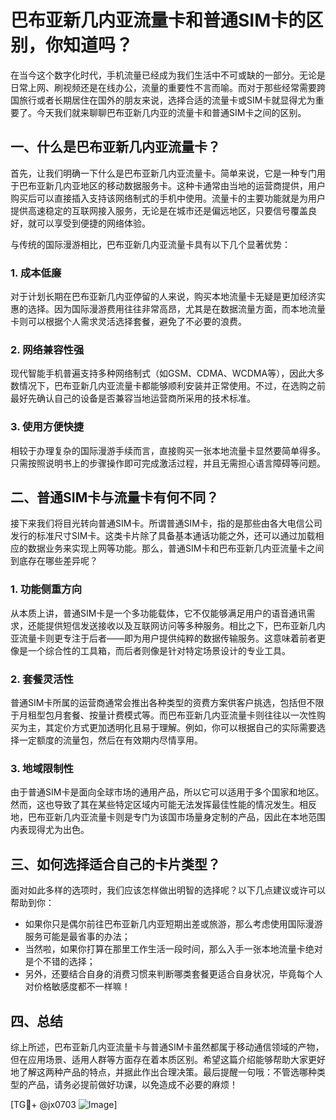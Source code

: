 # 巴布亚新几内亚流量卡和普通SIM卡的区别，你知道吗？

在当今这个数字化时代，手机流量已经成为我们生活中不可或缺的一部分。无论是日常上网、刷视频还是在线办公，流量的重要性不言而喻。而对于那些经常需要跨国旅行或者长期居住在国外的朋友来说，选择合适的流量卡或SIM卡就显得尤为重要了。今天我们就来聊聊巴布亚新几内亚的流量卡和普通SIM卡之间的区别。

## 一、什么是巴布亚新几内亚流量卡？

首先，让我们明确一下什么是巴布亚新几内亚流量卡。简单来说，它是一种专门用于巴布亚新几内亚地区的移动数据服务卡。这种卡通常由当地的运营商提供，用户购买后可以直接插入支持该网络制式的手机中使用。流量卡的主要功能就是为用户提供高速稳定的互联网接入服务，无论是在城市还是偏远地区，只要信号覆盖良好，就可以享受到便捷的网络体验。

与传统的国际漫游相比，巴布亚新几内亚流量卡具有以下几个显著优势：

### 1. 成本低廉
对于计划长期在巴布亚新几内亚停留的人来说，购买本地流量卡无疑是更加经济实惠的选择。因为国际漫游费用往往非常高昂，尤其是在数据流量方面，而本地流量卡则可以根据个人需求灵活选择套餐，避免了不必要的浪费。

### 2. 网络兼容性强
现代智能手机普遍支持多种网络制式（如GSM、CDMA、WCDMA等），因此大多数情况下，巴布亚新几内亚流量卡都能够顺利安装并正常使用。不过，在选购之前最好先确认自己的设备是否兼容当地运营商所采用的技术标准。

### 3. 使用方便快捷
相较于办理复杂的国际漫游手续而言，直接购买一张本地流量卡显然要简单得多。只需按照说明书上的步骤操作即可完成激活过程，并且无需担心语言障碍等问题。

## 二、普通SIM卡与流量卡有何不同？

接下来我们将目光转向普通SIM卡。所谓普通SIM卡，指的是那些由各大电信公司发行的标准尺寸SIM卡。这类卡片除了具备基本通话功能之外，还可以通过加载相应的数据业务来实现上网等功能。那么，普通SIM卡和巴布亚新几内亚流量卡之间到底存在哪些差异呢？

### 1. 功能侧重方向
从本质上讲，普通SIM卡是一个多功能载体，它不仅能够满足用户的语音通讯需求，还能提供短信发送接收以及互联网访问等多种服务。相比之下，巴布亚新几内亚流量卡则更专注于后者——即为用户提供纯粹的数据传输服务。这意味着前者更像是一个综合性的工具箱，而后者则像是针对特定场景设计的专业工具。

### 2. 套餐灵活性
普通SIM卡所属的运营商通常会推出各种类型的资费方案供客户挑选，包括但不限于月租型包月套餐、按量计费模式等。而巴布亚新几内亚流量卡则往往以一次性购买为主，其定价方式更加透明化且易于理解。例如，你可以根据自己的实际需要选择一定额度的流量包，然后在有效期内尽情享用。

### 3. 地域限制性
由于普通SIM卡是面向全球市场的通用产品，所以它可以适用于多个国家和地区。然而，这也导致了其在某些特定区域内可能无法发挥最佳性能的情况发生。相反地，巴布亚新几内亚流量卡则是专门为该国市场量身定制的产品，因此在本地范围内表现得尤为出色。

## 三、如何选择适合自己的卡片类型？

面对如此多样的选项时，我们应该怎样做出明智的选择呢？以下几点建议或许可以帮助到你：

- 如果你只是偶尔前往巴布亚新几内亚短期出差或旅游，那么考虑使用国际漫游服务可能是最省事的办法；
- 当然啦，如果你打算在那里工作生活一段时间，那么入手一张本地流量卡绝对是个不错的选择；
- 另外，还要结合自身的消费习惯来判断哪类套餐更适合自身状况，毕竟每个人对价格敏感度都不一样嘛！

## 四、总结

综上所述，巴布亚新几内亚流量卡与普通SIM卡虽然都属于移动通信领域的产物，但在应用场景、适用人群等方面存在着本质区别。希望这篇介绍能够帮助大家更好地了解这两种产品的特点，并据此作出合理决策。最后提醒一句哦：不管选哪种类型的产品，请务必提前做好功课，以免造成不必要的麻烦！

[TG💪+ @jx0703 ![Image](https://github.com/user-attachments/assets/dbca1d08-cadb-493c-b0ec-ad6f7a83f270)]